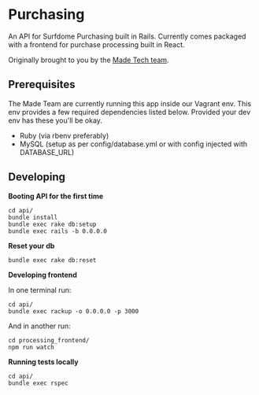 # Purchasing

An API for Surfdome Purchasing built in Rails. Currently comes packaged with a frontend for
purchase processing built in React.

Originally brought to you by the [Made Tech team](https://github.com/madetech).

## Prerequisites

The Made Team are currently running this app inside our Vagrant env. This env
provides a few required dependencies listed below. Provided your dev env has
these you'll be okay.

 - Ruby (via rbenv preferably)
 - MySQL (setup as per config/database.yml or with config injected with DATABASE_URL)

## Developing

**Booting API for the first time**

```
cd api/
bundle install
bundle exec rake db:setup
bundle exec rails -b 0.0.0.0
```

**Reset your db**

```
bundle exec rake db:reset
```

**Developing frontend**

In one terminal run:

```
cd api/
bundle exec rackup -o 0.0.0.0 -p 3000
```

And in another run:

```
cd processing_frontend/
npm run watch
```

**Running tests locally**

```
cd api/
bundle exec rspec
```
